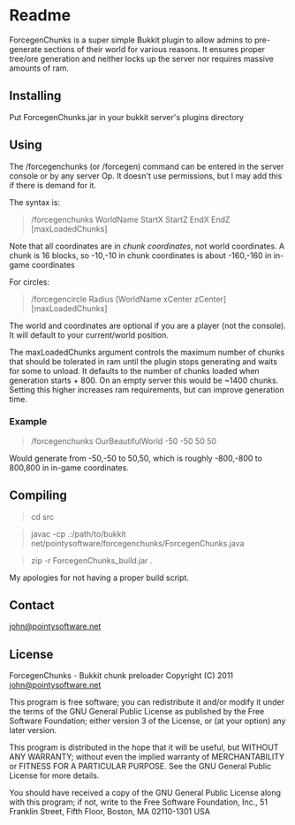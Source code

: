 Readme
=====================
ForcegenChunks is a super simple Bukkit plugin to allow admins to pre-generate
sections of their world for various reasons. It ensures proper tree/ore
generation and neither locks up the server nor requires massive amounts of ram.

Installing
---------------------
Put ForcegenChunks.jar in your bukkit server's plugins directory

Using
---------------------
The /forcegenchunks (or /forcegen) command can be entered in the server console
or by any server Op. It doesn't use permissions, but I may add this if there is
demand for it.

The syntax is:

> /forcegenchunks WorldName StartX StartZ EndX EndZ [maxLoadedChunks]

Note that all coordinates are in *chunk coordinates*, not world coordinates. A
chunk is 16 blocks, so -10,-10 in chunk coordinates is about -160,-160 in
in-game coordinates

For circles:

> /forcegencircle Radius [WorldName xCenter zCenter] [maxLoadedChunks]

The world and coordinates are optional if you are a player (not the console). It
will default to your current/world position.

The maxLoadedChunks argument controls the maximum number of chunks that should
be tolerated in ram until the plugin stops generating and waits for some to
unload. It defaults to the number of chunks loaded when generation starts + 800.
On an empty server this would be ~1400 chunks. Setting this higher increases ram
requirements, but can improve generation time.

### Example

> /forcegenchunks OurBeautifulWorld -50 -50 50 50

Would generate from -50,-50 to 50,50, which is roughly -800,-800 to 800,800 in
in-game coordinates.

Compiling
---------------------
> cd src

> javac -cp .:/path/to/bukkit net/pointysoftware/forcegenchunks/ForcegenChunks.java

> zip -r ForcegenChunks_build.jar .

My apologies for not having a proper build script.

Contact
---------------------
john@pointysoftware.net

License
---------------------

   ForcegenChunks - Bukkit chunk preloader 
   Copyright (C) 2011 john@pointysoftware.net

   This program is free software; you can redistribute it and/or modify
   it under the terms of the GNU General Public License as published by
   the Free Software Foundation; either version 3 of the License, or
   (at your option) any later version.
   
   This program is distributed in the hope that it will be useful,
   but WITHOUT ANY WARRANTY; without even the implied warranty of
   MERCHANTABILITY or FITNESS FOR A PARTICULAR PURPOSE.  See the
   GNU General Public License for more details.
   
   You should have received a copy of the GNU General Public License
   along with this program; if not, write to the Free Software Foundation,
   Inc., 51 Franklin Street, Fifth Floor, Boston, MA 02110-1301  USA
